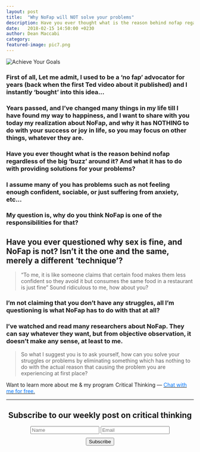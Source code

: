 ```yaml
---
layout: post
title:  "Why NoFap will NOT solve your problems"
description: Have you ever thought what is the reason behind nofap regardless of the big ‘buzz’ around it? And what it has to do with providing solutions for your problems?
date:   2018-02-15 14:50:00 +0230
author: Dean Maccabi
category:
featured-image: pic7.png
---
```


![Achieve Your Goals]({{site.baseurl}}/images/pic7.png)

### First of all, Let me admit, I used to be a ‘no fap’ advocator for years (back when the first Ted video about it published) and I instantly ‘bought’ into this idea… 
### Years passed, and I’ve changed many things in my life till I have found my way to happiness, and I want to share with you today my realization about NoFap, and why it has NOTHING to do with your success or joy in life, so you may focus on other things, whatever they are.

### Have you ever thought what is the reason behind nofap regardless of the big ‘buzz’ around it? And what it has to do with providing solutions for your problems?

### I assume many of you has problems such as not feeling enough confident, sociable, or just suffering from anxiety, etc… 
### My question is, why do you think NoFap is one of the responsibilities for that?

## Have you ever questioned why sex is fine, and NoFap is not? Isn’t it the one and the same, merely a different ‘technique’?

> “To me, it is like someone claims that certain food makes them less confident so they avoid it but consumes the same food in a restaurant is just fine”
>Sound ridiculous to me, how about you?

### I’m not claiming that you don’t have any struggles, all I’m questioning is what NoFap has to do with that at all?

### I’ve watched and read many researchers about NoFap. They can say whatever they want, but from objective observation, it doesn’t make any sense, at least to me.

> So what I suggest you is to ask yourself, how can you solve your struggles or problems by eliminating something which has nothing to do with the actual reason that causing the problem you are experiencing at first place?

Want to learn more about me & my program  Critical Thinking — <a class="drift-open-chat" href="javascript:void(0)"><font color="#0176FF">Chat with me for free.</font></a>


<hr>
<div class="subscribe" style="text-align:center;">
    <h2>Subscribe to our weekly post on critical thinking</h2>
    <div class="form-group mc-field-group">
      <form method="POST" id="mc-embedded-subscribe-form" name="mc-embedded-subscribe-form" class="validate" target="_blank" novalidate action="https://goals.us17.list-manage.com/subscribe/post?u=2588b0693006fb1138375a749&amp;id=714da62614">
      <input class="form-control" value="" name="FNAME" placeholder="Name" id="mce-FNAME" type="text">
      <input class="form-control" value="" name="EMAIL" placeholder="Email" id="mce-EMAIL" type="email">
      <div id="mce-responses" class="clear">
            <div class="response" id="mce-error-response" style="display:none"></div>
            <div class="response" id="mce-success-response" style="display:none"></div>
      </div>    <!-- do not remove this or risk form bot signups-->
    <div class="form-group buttonmarg">
      <input value="Subscribe" name="subscribe" id="mc-embedded-subscribe" class="btn btn-primary" style="margin:10px auto; display:block;" type="submit">
    </div>
  </form>
  <div class="scripts">
  <script type='text/javascript' src='//s3.amazonaws.com/downloads.mailchimp.com/js/mc-validate.js'></script><script type='text/javascript'>(function($) {window.fnames = new Array(); window.ftypes = new Array();fnames[0]='EMAIL';ftypes[0]='email';fnames[1]='FNAME';ftypes[1]='text';fnames[2]='LNAME';ftypes[2]='text';fnames[3]='BIRTHDAY';ftypes[3]='birthday';}(jQuery));var $mcj = jQuery.noConflict(true);</script>					      	
  </div>
</div>
<!--subscribe-->
